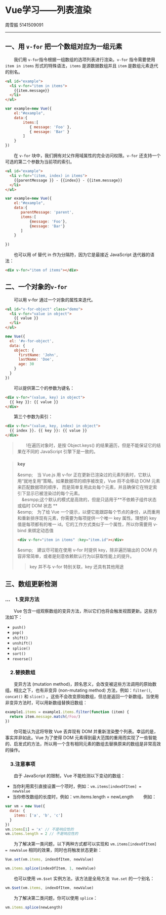 # Vue学习——列表渲染

周雪振 5141509091

---

## 一、用 `v-for` 把一个数组对应为一组元素
&emsp;&emsp;我们用 `v-for`指令根据一组数组的选项列表进行渲染。`v-for` 指令需要使用 `item in items` 形式的特殊语法，`items` 是源数据数组并且 `item` 是数组元素迭代的别名。

```HTML
<ul id="example">
  <li v-for="item in items">
    {{item.message}}
  </li>
</ul>
```
```js
var example=new Vue({
    el:"#example",
    data:{
        items:[
           { message: 'Foo' },
           { message: 'Bar' }
        ]
    }
})
```
&emsp;&emsp;在 `v-for` 块中，我们拥有对父作用域属性的完全访问权限。`v-for` 还支持一个可选的第二个参数为当前项的索引。
```HTML
<ul id="example">
  <li v-for="(item, index) in items">
    {{parentMessage }} - {{index}} - {{item.message}}
  </li>
</ul>
```
```js
var example=new Vue({
    el:"#example",
    data:{
       parentMessage: 'parent',
       items:[
           {message: 'Foo'},
           {message: 'Bar'}
       ]
    }
    
})
```
&emsp;&emsp;也可以用 of 替代 in 作为分隔符，因为它是最接近 JavaScript 迭代器的语法：
```HTML
<div v-for="item of items"></div>
```

## 二、一个对象的`v-for`

&emsp;&emsp;可以用 v-for 通过一个对象的属性来迭代。
```HTML
<ul id="v-for-object" class="demo">
  <li v-for="value in object">
    {{ value }}
  </li>
</ul>
```
```js
new Vue({
  el: '#v-for-object',
  data: {
    object: {
      firstName: 'John',
      lastName: 'Doe',
      age: 30
    }
  }
})
```
&emsp;&emsp;可以提供第二个的参数为键名：
```HTML
<div v-for="(value, key) in object">
  {{ key }}: {{ value }}
</div>
```
&emsp;&emsp;第三个参数为索引：
```HTML
<div v-for="(value, key, index) in object">
  {{ index }}. {{ key }}: {{ value }}
</div>
```
>&emsp;&emsp;!在遍历对象时，是按 Object.keys() 的结果遍历，但是不能保证它的结果在不同的 JavaScript 引擎下是一致的。

> ### `key`
>&esmp;&emsp;当 Vue.js 用 v-for 正在更新已渲染过的元素列表时，它默认用“就地复用”策略。如果数据项的顺序被改变，Vue 将不会移动 DOM 元素来匹配数据项的顺序， 而是简单复用此处每个元素，并且确保它在特定索引下显示已被渲染过的每个元素。  
> &emsp;&esmpp;这个默认的模式是高效的，但是只适用于**不依赖子组件状态或临时 DOM 状态 **  
>&esmp;&emsp;为了给 Vue 一个提示，以便它能跟踪每个节点的身份，从而重用和重新排序现有元素，你需要为每项提供一个唯一 key 属性。理想的 key 值是每项都有的唯一 id。它的工作方式类似于一个属性，所以你需要用 v-bind 来绑定动态值
>```HTML
><div v-for="item in items" :key="item.id"></div>
>```
>&esmp;&emsp;建议尽可能在使用 v-for 时提供 key，除非遍历输出的 DOM 内容非常简单，或者是刻意依赖默认行为以获取性能上的提升。
>>key 并不与 v-for 特别关联，key 还具有其他用途

## 三、数组更新检测

### …&emsp;1.变异方法
&emsp;&emsp;Vue 包含一组观察数组的变异方法，所以它们也将会触发视图更新。这些方法如下：
* `push()`
* `pop()`
* `shift()`
* `unshift()`
* `splice()`
* `sort()`
* `reverse()`

### &emsp;2.替换数组
&emsp;&emsp;变异方法 (mutation method)，顾名思义，会改变被这些方法调用的原始数组。相比之下，也有非变异 (non-mutating method) 方法，例如：`filter()`, `concat()` 和 `slice()` 。这些不会改变原始数组，但总是返回一个新数组。当使用非变异方法时，可以用新数组替换旧数组：
```js
example1.items = example1.items.filter(function (item) {
  return item.message.match(/Foo/)
})
```
&emsp;&emsp;你可能认为这将导致 Vue 丢弃现有 DOM 并重新渲染整个列表。幸运的是，事实并非如此。Vue 为了使得 DOM 元素得到最大范围的重用而实现了一些智能的、启发式的方法，所以用一个含有相同元素的数组去替换原来的数组是非常高效的操作。

### &emsp;3.注意事项
&emsp;&emsp;由于 JavaScript 的限制，Vue 不能检测以下变动的数组：
* 当你利用索引直接设置一个项时，例如：`vm.items[indexOfItem] = newValue`
* 当你修改数组的长度时，例如：vm.items.length = newLength
&emsp;&emsp;例如：
```js
var vm = new Vue({
  data: {
    items: ['a', 'b', 'c']
  }
})
vm.items[1] = 'x' // 不是响应性的
vm.items.length = 2 // 不是响应性的
```
&emsp;&emsp;为了解决第一类问题，以下两种方式都可以实现和 `vm.items[indexOfItem] = newValue` 相同的效果，同时也将触发状态更新：
```js
Vue.set(vm.items, indexOfItem, newValue)
```
```js
vm.items.splice(indexOfItem, 1, newValue)
```
&emsp;&emsp;也可以使用 `vm.$set` 实例方法，该方法是全局方法` Vue.set` 的一个别名：
```js
vm.$set(vm.items, indexOfItem, newValue)
```
&emsp;&emsp;为了解决第二类问题，你可以使用 `splice`：
```js
vm.items.splice(newLength)
```